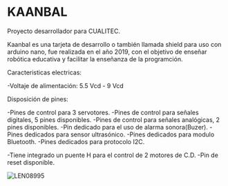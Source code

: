 # KAANBAL
Proyecto desarrollador para CUALITEC.

Kaanbal es una tarjeta de desarrollo o también llamada shield para uso con arduino nano, fue realizada en el año 2019, con el objetivo de enseñar robótica educativa y facilitar la enseñanza de la programción. 

Caracteristicas electricas:

-Voltaje de alimentación: 5.5 Vcd - 9 Vcd

Disposición de pines:

-Pines de control para 3 servotores.
-Pines de control para señales digitales, 5 pines disponibles.
-Pines de control para señales analógicas, 2 pines disponibles.
-Pin dedicado para el uso de alarma sonora(Buzer).
-Pines dedicados para sensor ultrasónico.
-Pines dedicados para modulo Bluetooth.
-Pines dedicados para protocolo I2C.

-Tiene integrado un puente H para el control de 2 motores de C.D.
-Pin de reset disponible.

![LEN08995](https://user-images.githubusercontent.com/62122521/161642951-f6f136ba-290f-41fa-a890-deed99085f3d.jpg)
